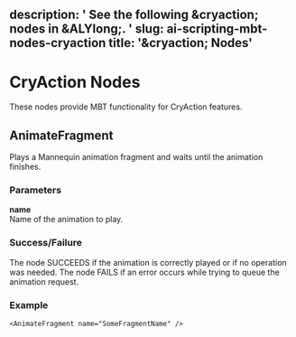 description: ' See the following &cryaction; nodes in &ALYlong;. '
slug: ai-scripting-mbt-nodes-cryaction
title: '&cryaction; Nodes'
---
# CryAction Nodes<a name="ai-scripting-mbt-nodes-cryaction"></a>

These nodes provide MBT functionality for CryAction features\.

## AnimateFragment<a name="ai-scripting-mbt-nodes-cryaction-animatefragment"></a>

Plays a Mannequin animation fragment and waits until the animation finishes\. 

### Parameters<a name="ai-scripting-mbt-nodes-cryaction-animatefragment-parameters"></a>

**name**  
Name of the animation to play\.

### Success/Failure<a name="ai-scripting-mbt-nodes-cryaction-animatefragment-success"></a>

The node SUCCEEDS if the animation is correctly played or if no operation was needed\. The node FAILS if an error occurs while trying to queue the animation request\.

### Example<a name="ai-scripting-mbt-nodes-cryaction-animatefragment-example"></a>

```
<AnimateFragment name="SomeFragmentName" />
```